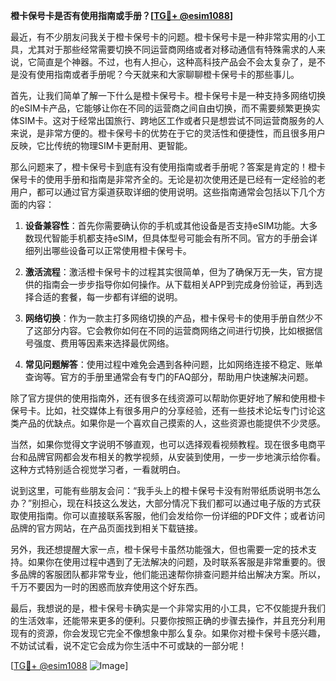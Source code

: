 **橙卡保号卡是否有使用指南或手册？[[TG💪+ @esim1088](https://t.me/s/esim1088)]**

最近，有不少朋友问我关于橙卡保号卡的问题。橙卡保号卡是一种非常实用的小工具，尤其对于那些经常需要切换不同运营商网络或者对移动通信有特殊需求的人来说，它简直是个神器。不过，也有人担心，这种高科技产品会不会太复杂了，是不是没有使用指南或者手册呢？今天就来和大家聊聊橙卡保号卡的那些事儿。

首先，让我们简单了解一下什么是橙卡保号卡。橙卡保号卡是一种支持多网络切换的eSIM卡产品，它能够让你在不同的运营商之间自由切换，而不需要频繁更换实体SIM卡。这对于经常出国旅行、跨地区工作或者只是想尝试不同运营商服务的人来说，是非常方便的。橙卡保号卡的优势在于它的灵活性和便捷性，而且很多用户反映，它比传统的物理SIM卡更耐用、更智能。

那么问题来了，橙卡保号卡到底有没有使用指南或者手册呢？答案是肯定的！橙卡保号卡的使用手册和指南是非常齐全的。无论是初次使用还是已经有一定经验的老用户，都可以通过官方渠道获取详细的使用说明。这些指南通常会包括以下几个方面的内容：

1. **设备兼容性**：首先你需要确认你的手机或其他设备是否支持eSIM功能。大多数现代智能手机都支持eSIM，但具体型号可能会有所不同。官方的手册会详细列出哪些设备可以正常使用橙卡保号卡。

2. **激活流程**：激活橙卡保号卡的过程其实很简单，但为了确保万无一失，官方提供的指南会一步步指导你如何操作。从下载相关APP到完成身份验证，再到选择合适的套餐，每一步都有详细的说明。

3. **网络切换**：作为一款主打多网络切换的产品，橙卡保号卡的使用手册自然少不了这部分内容。它会教你如何在不同的运营商网络之间进行切换，比如根据信号强度、费用等因素来选择最优网络。

4. **常见问题解答**：使用过程中难免会遇到各种问题，比如网络连接不稳定、账单查询等。官方的手册里通常会有专门的FAQ部分，帮助用户快速解决问题。

除了官方提供的使用指南外，还有很多在线资源可以帮助你更好地了解和使用橙卡保号卡。比如，社交媒体上有很多用户的分享经验，还有一些技术论坛专门讨论这类产品的优缺点。如果你是一个喜欢自己摸索的人，这些资源也能提供不少灵感。

当然，如果你觉得文字说明不够直观，也可以选择观看视频教程。现在很多电商平台和品牌官网都会发布相关的教学视频，从安装到使用，一步一步地演示给你看。这种方式特别适合视觉学习者，一看就明白。

说到这里，可能有些朋友会问：“我手头上的橙卡保号卡没有附带纸质说明书怎么办？”别担心，现在科技这么发达，大部分情况下我们都可以通过电子版的方式获取使用指南。你可以直接联系客服，他们会发给你一份详细的PDF文件；或者访问品牌的官方网站，在产品页面找到相关下载链接。

另外，我还想提醒大家一点，橙卡保号卡虽然功能强大，但也需要一定的技术支持。如果你在使用过程中遇到了无法解决的问题，及时联系客服是非常重要的。很多品牌的客服团队都非常专业，他们能迅速帮你排查问题并给出解决方案。所以，千万不要因为一时的困惑而放弃使用这个好东西。

最后，我想说的是，橙卡保号卡确实是一个非常实用的小工具，它不仅能提升我们的生活效率，还能带来更多的便利。只要你按照正确的步骤去操作，并且充分利用现有的资源，你会发现它完全不像想象中那么复杂。如果你对橙卡保号卡感兴趣，不妨试试看，说不定它会成为你生活中不可或缺的一部分呢！

[[TG💪+ @esim1088](https://t.me/s/esim1088) ![Image](https://i.postimg.cc/4NQfJmqS/Snipaste-2025-05-13-00-14-12.png)]